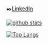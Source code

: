 
:black_nib:[LinkedIn](https://www.linkedin.com/in/omer-faruk-ozmen-412103157)





[![ github stats](https://github-readme-stats.vercel.app/api?username=OmerFarukOzmenn&count_private=true&show_icons=true&theme=radical&hide_rank=false)](https://github.com/OmerFarukOzmenn/github-readme-stats)



[![Top Langs](https://github-readme-stats.vercel.app/api/top-langs/?username=OmerFarukOzmenn)](https://github.com/OmerFarukOzmenn/github-readme-stats)
